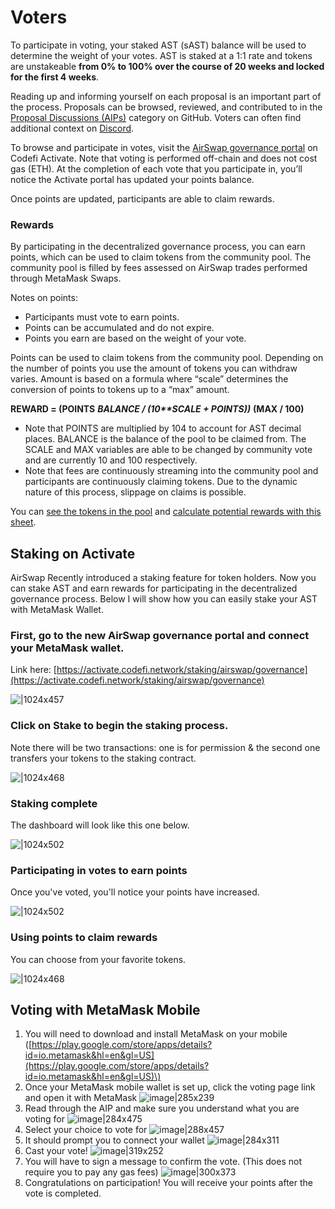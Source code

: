 # Voters

To participate in voting, your staked AST \(sAST\) balance will be used to determine the weight of your votes. AST is staked at a 1:1 rate and tokens are unstakeable **from 0% to 100% over the course of 20 weeks and locked for the first 4 weeks**.

Reading up and informing yourself on each proposal is an important part of the process. Proposals can be browsed, reviewed, and contributed to in the [Proposal Discussions \(AIPs\)](https://github.com/airswap/airswap-aips/issues) category on GitHub. Voters can often find additional context on [Discord](https://chat.airswap.io/).

To browse and participate in votes, visit the [AirSwap governance portal](https://activate.codefi.network/staking/airswap/governance) on Codefi Activate. Note that voting is performed off-chain and does not cost gas \(ETH\). At the completion of each vote that you participate in, you’ll notice the Activate portal has updated your points balance.

Once points are updated, participants are able to claim rewards.

### Rewards

By participating in the decentralized governance process, you can earn points, which can be used to claim tokens from the community pool. The community pool is filled by fees assessed on AirSwap trades performed through MetaMask Swaps.

Notes on points:

* Participants must vote to earn points.
* Points can be accumulated and do not expire.
* Points you earn are based on the weight of your vote.

Points can be used to claim tokens from the community pool. Depending on the number of points you use the amount of tokens you can withdraw varies. Amount is based on a formula where “scale” determines the conversion of points to tokens up to a “max” amount.

**REWARD = \(POINTS** _**BALANCE / \(10\*\*SCALE + POINTS\)\)**_ **\(MAX / 100\)**

* Note that POINTS are multiplied by 104 to account for AST decimal places. BALANCE is the balance of the pool to be claimed from. The SCALE and MAX variables are able to be changed by community vote and are currently 10 and 100 respectively.
* Note that fees are continuously streaming into the community pool and participants are continuously claiming tokens. Due to the dynamic nature of this process, slippage on claims is possible.

You can [see the tokens in the pool](https://app.zerion.io/0x7296333e1615721f4Bd9Df1a3070537484A50CF8/overview) and [calculate potential rewards with this sheet](https://docs.google.com/spreadsheets/d/1VU65mQUF8sADMT__Mr0nEHdbSTidR-XgGwzicizCXko/edit#gid=0).

## Staking on Activate

AirSwap Recently introduced a staking feature for token holders. Now you can stake AST and earn rewards for participating in the decentralized governance process. Below I will show how you can easily stake your AST with MetaMask Wallet.

### First, go to the new AirSwap governance portal and connect your MetaMask wallet.

Link here: [https://activate.codefi.network/staking/airswap/governance](https://activate.codefi.network/staking/airswap/governance)

![\|1024x457](../.gitbook/assets/95263fbc76788410a762860763cc3aa47abab6d1.png)

### Click on Stake to begin the staking process.

Note there will be two transactions: one is for permission & the second one transfers your tokens to the staking contract.

![\|1024x468](../.gitbook/assets/86accfee5ce0af6ac6310ba1a80b39e9cc104947.png)

### Staking complete

The dashboard will look like this one below.

![\|1024x502](../.gitbook/assets/e480f2e7f8795306a0a39bd49a772ff7e6b894df%20%281%29.png)

### Participating in votes to earn points

Once you've voted, you'll notice your points have increased.

![\|1024x502](../.gitbook/assets/e480f2e7f8795306a0a39bd49a772ff7e6b894df%20%281%29%20%281%29.png)

### Using points to claim rewards

You can choose from your favorite tokens.

![\|1024x468](../.gitbook/assets/b1c444bfe658e3c0e16bcb1621675ec0366a80f2.png)

## Voting with MetaMask Mobile

1. You will need to download and install MetaMask on your mobile \([https://play.google.com/store/apps/details?id=io.metamask&hl=en&gl=US](https://play.google.com/store/apps/details?id=io.metamask&hl=en&gl=US)\)
2. Once your MetaMask mobile wallet is set up, click the voting page link and open it with MetaMask ![image\|285x239](../.gitbook/assets/813697c84bf291b11e7acaf30db3b71041109dd5.png)
3. Read through the AIP and make sure you understand what you are voting for ![image\|284x475](../.gitbook/assets/999955bd725bd8203dbb5eb35d797a393965ad11.png)
4. Select your choice to vote for ![image\|288x457](../.gitbook/assets/55dff0dc8db6ec075fb0da374730564635ceb55f.png)
5. It should prompt you to connect your wallet ![image\|284x311](../.gitbook/assets/8fffc2217b50d29e250e2529b2e93d556a99c740.png)
6. Cast your vote! ![image\|319x252](../.gitbook/assets/5aedf9bba1a86b5435a52a9b5b855e17927322f2.png)
7. You will have to sign a message to confirm the vote. \(This does not require you to pay any gas fees\) ![image\|300x373](../.gitbook/assets/5d34fc3567ad0f4b52aae738075c526a18ae4103.png)
8. Congratulations on participation! You will receive your points after the vote is completed.
